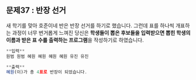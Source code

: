 ## 문제37 : 반장 선거

새 학기를 맞아 호준이네 반은 반장 선거를 하기로 했습니다. 그런데 표를 하나씩 개표하는 과정이 너무 번거롭게 느껴진 당신은 **학생들이 뽑은 후보들을 입력받으면 뽑힌 학생의 이름과 받은 표 수를 출력하는 프로그램**을 작성하기로 하였습니다.

```jsx
**입력**
원범 원범 혜원 혜원 혜원 혜원 유진 유진

**출력**
혜원(이)가 총 4표로 반장이 되었습니다.
```
